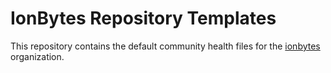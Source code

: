 # IonBytes Repository Templates

This repository contains the default community health files for the [ionbytes](https://github.com/ionbytes) organization.
